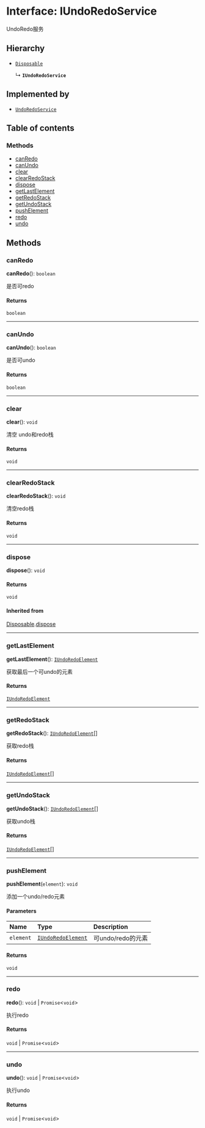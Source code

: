# Interface: IUndoRedoService

UndoRedo服务

## Hierarchy

* [`Disposable`](/en/auto-docs/free-layout-editor/interfaces/Disposable-1.md)

  ↳ **`IUndoRedoService`**

## Implemented by

* [`UndoRedoService`](/en/auto-docs/free-layout-editor/classes/UndoRedoService.md)

## Table of contents

### Methods

* [canRedo](/en/auto-docs/free-layout-editor/interfaces/IUndoRedoService.md#canredo)
* [canUndo](/en/auto-docs/free-layout-editor/interfaces/IUndoRedoService.md#canundo)
* [clear](/en/auto-docs/free-layout-editor/interfaces/IUndoRedoService.md#clear)
* [clearRedoStack](/en/auto-docs/free-layout-editor/interfaces/IUndoRedoService.md#clearredostack)
* [dispose](/en/auto-docs/free-layout-editor/interfaces/IUndoRedoService.md#dispose)
* [getLastElement](/en/auto-docs/free-layout-editor/interfaces/IUndoRedoService.md#getlastelement)
* [getRedoStack](/en/auto-docs/free-layout-editor/interfaces/IUndoRedoService.md#getredostack)
* [getUndoStack](/en/auto-docs/free-layout-editor/interfaces/IUndoRedoService.md#getundostack)
* [pushElement](/en/auto-docs/free-layout-editor/interfaces/IUndoRedoService.md#pushelement)
* [redo](/en/auto-docs/free-layout-editor/interfaces/IUndoRedoService.md#redo)
* [undo](/en/auto-docs/free-layout-editor/interfaces/IUndoRedoService.md#undo)

## Methods

### canRedo

**canRedo**(): `boolean`

是否可redo

#### Returns

`boolean`

***

### canUndo

**canUndo**(): `boolean`

是否可undo

#### Returns

`boolean`

***

### clear

**clear**(): `void`

清空 undo和redo栈

#### Returns

`void`

***

### clearRedoStack

**clearRedoStack**(): `void`

清空redo栈

#### Returns

`void`

***

### dispose

**dispose**(): `void`

#### Returns

`void`

#### Inherited from

[Disposable](/en/auto-docs/free-layout-editor/interfaces/Disposable-1.md).[dispose](/en/auto-docs/free-layout-editor/interfaces/Disposable-1.md#dispose)

***

### getLastElement

**getLastElement**(): [`IUndoRedoElement`](/en/auto-docs/free-layout-editor/interfaces/IUndoRedoElement.md)

获取最后一个可undo的元素

#### Returns

[`IUndoRedoElement`](/en/auto-docs/free-layout-editor/interfaces/IUndoRedoElement.md)

***

### getRedoStack

**getRedoStack**(): [`IUndoRedoElement`](/en/auto-docs/free-layout-editor/interfaces/IUndoRedoElement.md)\[]

获取redo栈

#### Returns

[`IUndoRedoElement`](/en/auto-docs/free-layout-editor/interfaces/IUndoRedoElement.md)\[]

***

### getUndoStack

**getUndoStack**(): [`IUndoRedoElement`](/en/auto-docs/free-layout-editor/interfaces/IUndoRedoElement.md)\[]

获取undo栈

#### Returns

[`IUndoRedoElement`](/en/auto-docs/free-layout-editor/interfaces/IUndoRedoElement.md)\[]

***

### pushElement

**pushElement**(`element`): `void`

添加一个undo/redo元素

#### Parameters

| Name | Type | Description |
| :------ | :------ | :------ |
| `element` | [`IUndoRedoElement`](/en/auto-docs/free-layout-editor/interfaces/IUndoRedoElement.md) | 可undo/redo的元素 |

#### Returns

`void`

***

### redo

**redo**(): `void` | `Promise`<`void`>

执行redo

#### Returns

`void` | `Promise`<`void`>

***

### undo

**undo**(): `void` | `Promise`<`void`>

执行undo

#### Returns

`void` | `Promise`<`void`>
